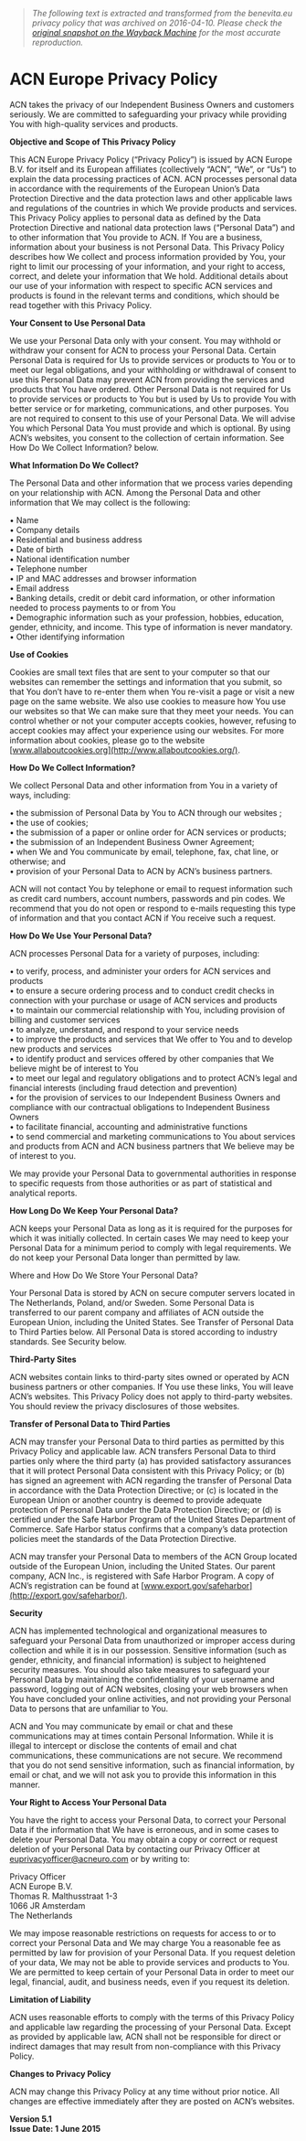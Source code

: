 > *The following text is extracted and transformed from the benevita.eu privacy policy that was archived on 2016-04-10. Please check the [original snapshot on the Wayback Machine](https://web.archive.org/web/20160410070230id_/http%3A//reps.acneuro.com/ACN-Europe_files/policy_terms/policy_EN.html) for the most accurate reproduction.*

# ACN Europe Privacy Policy

ACN takes the privacy of our Independent Business Owners and customers seriously. We are committed to safeguarding your privacy while providing You with high-quality services and products.

**Objective and Scope of This Privacy Policy**

This ACN Europe Privacy Policy (“Privacy Policy”) is issued by ACN Europe B.V. for itself and its European affiliates (collectively “ACN”, “We”, or “Us”) to explain the data processing practices of ACN. ACN processes personal data in accordance with the requirements of the European Union’s Data Protection Directive and the data protection laws and other applicable laws and regulations of the countries in which We provide products and services. This Privacy Policy applies to personal data as defined by the Data Protection Directive and national data protection laws (“Personal Data”) and to other information that You provide to ACN. If You are a business, information about your business is not Personal Data. This Privacy Policy describes how We collect and process information provided by You, your right to limit our processing of your information, and your right to access, correct, and delete your information that We hold. Additional details about our use of your information with respect to specific ACN services and products is found in the relevant terms and conditions, which should be read together with this Privacy Policy. 

**Your Consent to Use Personal Data**

We use your Personal Data only with your consent. You may withhold or withdraw your consent for ACN to process your Personal Data. Certain Personal Data is required for Us to provide services or products to You or to meet our legal obligations, and your withholding or withdrawal of consent to use this Personal Data may prevent ACN from providing the services and products that You have ordered. Other Personal Data is not required for Us to provide services or products to You but is used by Us to provide You with better service or for marketing, communications, and other purposes. You are not required to consent to this use of your Personal Data. We will advise You which Personal Data You must provide and which is optional. By using ACN’s websites, you consent to the collection of certain information. See How Do We Collect Information? below.

**What Information Do We Collect?**

The Personal Data and other information that we process varies depending on your relationship with ACN. Among the Personal Data and other information that We may collect is the following:

• Name  
• Company details  
• Residential and business address   
• Date of birth  
• National identification number  
• Telephone number  
• IP and MAC addresses and browser information  
• Email address  
• Banking details, credit or debit card information, or other information needed to process payments to or from You  
• Demographic information such as your profession, hobbies, education, gender, ethnicity, and income. This type of information is never mandatory.  
• Other identifying information

**Use of Cookies**

Cookies are small text files that are sent to your computer so that our websites can remember the settings and information that you submit, so that You don’t have to re-enter them when You re-visit a page or visit a new page on the same website. We also use cookies to measure how You use our websites so that We can make sure that they meet your needs. You can control whether or not your computer accepts cookies, however, refusing to accept cookies may affect your experience using our websites. For more information about cookies, please go to the website [www.allaboutcookies.org](http://www.allaboutcookies.org/).

**How Do We Collect Information?**

We collect Personal Data and other information from You in a variety of ways, including:

• the submission of Personal Data by You to ACN through our websites ;  
• the use of cookies;  
• the submission of a paper or online order for ACN services or products;  
• the submission of an Independent Business Owner Agreement;  
• when We and You communicate by email, telephone, fax, chat line, or otherwise; and   
• provision of your Personal Data to ACN by ACN’s business partners.

ACN will not contact You by telephone or email to request information such as credit card numbers, account numbers, passwords and pin codes. We recommend that you do not open or respond to e-mails requesting this type of information and that you contact ACN if You receive such a request.

**How Do We Use Your Personal Data?**

ACN processes Personal Data for a variety of purposes, including: 

• to verify, process, and administer your orders for ACN services and products  
• to ensure a secure ordering process and to conduct credit checks in connection with your purchase or usage of ACN services and products   
• to maintain our commercial relationship with You, including provision of billing and customer services   
• to analyze, understand, and respond to your service needs   
• to improve the products and services that We offer to You and to develop new products and services  
• to identify product and services offered by other companies that We believe might be of interest to You   
• to meet our legal and regulatory obligations and to protect ACN’s legal and financial interests (including fraud detection and prevention)  
• for the provision of services to our Independent Business Owners and compliance with our contractual obligations to Independent Business Owners  
• to facilitate financial, accounting and administrative functions  
• to send commercial and marketing communications to You about services and products from ACN and ACN business partners that We believe may be of interest to you.

We may provide your Personal Data to governmental authorities in response to specific requests from those authorities or as part of statistical and analytical reports.

**How Long Do We Keep Your Personal Data?**

ACN keeps your Personal Data as long as it is required for the purposes for which it was initially collected. In certain cases We may need to keep your Personal Data for a minimum period to comply with legal requirements. We do not keep your Personal Data longer than permitted by law.

Where and How Do We Store Your Personal Data?

Your Personal Data is stored by ACN on secure computer servers located in The Netherlands, Poland, and/or Sweden. Some Personal Data is transferred to our parent company and affiliates of ACN outside the European Union, including the United States. See Transfer of Personal Data to Third Parties below. All Personal Data is stored according to industry standards. See Security below. 

**Third-Party Sites**

ACN websites contain links to third-party sites owned or operated by ACN business partners or other companies. If You use these links, You will leave ACN’s websites. This Privacy Policy does not apply to third-party websites. You should review the privacy disclosures of those websites.

**Transfer of Personal Data to Third Parties**

ACN may transfer your Personal Data to third parties as permitted by this Privacy Policy and applicable law. ACN transfers Personal Data to third parties only where the third party (a) has provided satisfactory assurances that it will protect Personal Data consistent with this Privacy Policy; or (b) has signed an agreement with ACN regarding the transfer of Personal Data in accordance with the Data Protection Directive; or (c) is located in the European Union or another country is deemed to provide adequate protection of Personal Data under the Data Protection Directive; or (d) is certified under the Safe Harbor Program of the United States Department of Commerce. Safe Harbor status confirms that a company’s data protection policies meet the standards of the Data Protection Directive.

ACN may transfer your Personal Data to members of the ACN Group located outside of the European Union, including the United States. Our parent company, ACN Inc., is registered with Safe Harbor Program. A copy of ACN’s registration can be found at [www.export.gov/safeharbor](http://export.gov/safeharbor/).

**Security**

ACN has implemented technological and organizational measures to safeguard your Personal Data from unauthorized or improper access during collection and while it is in our possession. Sensitive information (such as gender, ethnicity, and financial information) is subject to heightened security measures. You should also take measures to safeguard your Personal Data by maintaining the confidentiality of your username and password, logging out of ACN websites, closing your web browsers when You have concluded your online activities, and not providing your Personal Data to persons that are unfamiliar to You.

ACN and You may communicate by email or chat and these communications may at times contain Personal Information. While it is illegal to intercept or disclose the contents of email and chat communications, these communications are not secure. We recommend that you do not send sensitive information, such as financial information, by email or chat, and we will not ask you to provide this information in this manner.

**Your Right to Access Your Personal Data**

You have the right to access your Personal Data, to correct your Personal Data if the information that We have is erroneous, and in some cases to delete your Personal Data. You may obtain a copy or correct or request deletion of your Personal Data by contacting our Privacy Officer at [euprivacyofficer@acneuro.com](mailto:euprivacyofficer@acneuro.com) or by writing to:

Privacy Officer  
ACN Europe B.V.  
Thomas R. Malthusstraat 1-3  
1066 JR Amsterdam  
The Netherlands

We may impose reasonable restrictions on requests for access to or to correct your Personal Data and We may charge You a reasonable fee as permitted by law for provision of your Personal Data. If you request deletion of your data, We may not be able to provide services and products to You. We are permitted to keep certain of your Personal Data in order to meet our legal, financial, audit, and business needs, even if you request its deletion.

**Limitation of Liability**

ACN uses reasonable efforts to comply with the terms of this Privacy Policy and applicable law regarding the processing of your Personal Data. Except as provided by applicable law, ACN shall not be responsible for direct or indirect damages that may result from non-compliance with this Privacy Policy. 

**Changes to Privacy Policy**

ACN may change this Privacy Policy at any time without prior notice. All changes are effective immediately after they are posted on ACN’s websites. 

**Version 5.1  
Issue Date: 1 June 2015**
